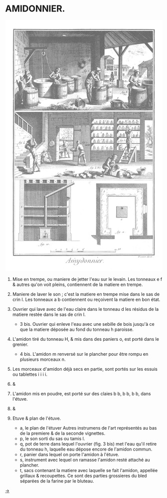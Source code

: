 AMIDONNIER.
===========

[![Planche 1](Planche_1.jpeg)](Planche_1.jpeg)

1. Mise en trempe, ou maniere de jetter l'eau sur le levain. Les tonneaux e f & autres qu'on voit pleins, contiennent de la matiere en trempe.

2. Maniere de laver le son ; c'est la matiere en trempe mise dans le sas de crin l. Les tonneaux a b contiennent ou reçoivent la matiere en bon état.

3. Ouvrier qui lave avec de l'eau claire dans le tonneau d les résidus de la matiere restée dans le sas de crin l.

	- 3 bis. Ouvrier qui enleve l'eau avec une sebille de bois jusqu'à ce que la matiere déposée au fond du tonneau h paroisse.

4. L'amidon tiré du tonneau H, & mis dans des paniers o, est porté dans le grenier.

	- 4 bis. L'amidon m renversé sur le plancher pour être rompu en plusieurs morceaux n. 

5. Les morceaux d'amidon déjà secs en partie, sont portés sur les essuis ou tablettes i i i i.

6. &
7. L'amidon mis en poudre, est porté sur des claies b b, b b, b b, dans l'étuve.

10. &
11. Etuve & plan de l'étuve.
	- a, le plan de l'étuver Autres instrumens de l'art représentés au bas de la premiere & de la seconde vignettes.
	- p, le son sorti du sas ou tamis l.
	- q, pot de terre dans lequel l'ouvrier (fig. 3 bis) met l'eau qu'il retire du tonneau h, laquelle eau dépose encore de l'amidon commun.
	- r, panier dans lequel on porte l'amidon à l'étuve.
	- s, instrument avec lequel on ramasse l'amidon resté attaché au plancher.
	- t, sacs contenant la matiere avec laquelle se fait l'amidon, appellée grillaux & recoupettes. Ce sont des parties grossieres du bled séparées de la farine par le bluteau.


[->](../../09-Anatomie/Légende.md)
